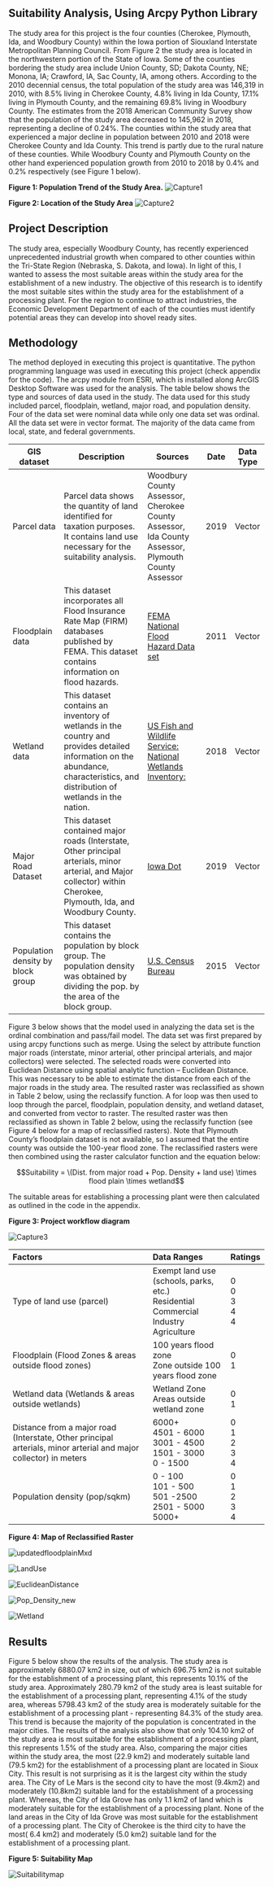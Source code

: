 ## Suitability Analysis, Using Arcpy Python Library
The study area for this project is the four counties (Cherokee, Plymouth, Ida, and Woodbury County) within the Iowa portion of Siouxland Interstate Metropolitan Planning Council. From Figure 2 the study area is located in the northwestern portion of the State of Iowa. Some of the counties bordering the study area include Union County, SD; Dakota County, NE; Monona, IA; Crawford, IA, Sac County, IA, among others. According to the 2010 decennial census, the total population of the study area was 146,319 in 2010, with 8.5% living in Cherokee County, 4.8% living in Ida County, 17.1% living in Plymouth County, and the remaining 69.8% living in Woodbury County. The estimates from the 2018 American Community Survey show that the population of the study area decreased to 145,962 in 2018, representing a decline of 0.24%. The counties within the study area that experienced a major decline in population between 2010 and 2018 were Cherokee County and Ida County. This trend is partly due to the rural nature of these counties. While Woodbury County and Plymouth County on the other hand experienced population growth from 2010 to 2018 by 0.4% and 0.2% respectively (see Figure 1 below).

**Figure 1: Population Trend of the Study Area.**
![Capture1](Capture1.JPG)

**Figure 2: Location of the Study Area**
![Capture2](Capture2.JPG)

## Project Description
The study area, especially Woodbury County, has recently experienced unprecedented industrial growth when compared to other counties within the Tri-State Region (Nebraska, S. Dakota, and Iowa). In light of this, I wanted to assess the most suitable areas within the study area for the establishment of a new industry.  The objective of this research is to identify the most suitable sites within the study area for the establishment of a processing plant. For the region to continue to attract industries, the Economic Development Department of each of the counties must identify potential areas they can develop into shovel ready sites. 

## Methodology
The method deployed in executing this project is quantitative. The python programming language was used in executing this project (check appendix for the code). The arcpy module from ESRI, which is installed along ArcGIS Desktop Software was used for the analysis. The table below shows the type and sources of data used in the study. The data used for this study included parcel, floodplain, wetland, major road, and population density. Four of the data set were nominal data while only one data set was ordinal. All the data set were in vector format.  The majority of the data came from local, state, and federal governments. 

GIS dataset     |   Description     |     Sources     |      Date    |    Data Type  |
-------------   |   ------------    |    ---------    |     ------   |   ----------  |
Parcel data     | Parcel data shows the quantity of land identified for taxation purposes. It contains land use necessary for the suitability analysis. | Woodbury County Assessor, Cherokee County Assessor, Ida County Assessor, Plymouth County Assessor | 2019 | Vector |  
 Floodplain data | This dataset incorporates all Flood Insurance Rate Map (FIRM) databases published by FEMA. This dataset contains information on flood hazards.| [FEMA](https://msc.fema.gov/portal/home) [National Flood Hazard Data set](https://hazards.fema.gov/femaportal/wps/portal/NFHLWMSkmzdownload)| 2011 | Vector |
 Wetland data  | This dataset contains an inventory of wetlands in the country and provides detailed information on the abundance, characteristics, and distribution of wetlands in the nation. | [US Fish and Wildlife Service: National Wetlands Inventory:](https://www.fws.gov/wetlands/data/data-download.html) | 2018 | Vector |
 Major Road Dataset | This dataset contained major roads (Interstate, Other principal arterials, minor arterial, and Major collector) within Cherokee, Plymouth, Ida, and Woodbury County.| [Iowa Dot](https://data.iowadot.gov/) | 2019 | Vector |
 Population density by block group | This dataset contains the population by block group. The population density was obtained by dividing the pop. by the area of the block group. |  [U.S. Census Bureau](https://www.census.gov/acs/www/data/data-tables-and-tools/american-factfinder/) | 2015 | Vector |


Figure 3 below shows that the model used in analyzing the data set is the ordinal combination and pass/fail model. The data set was first prepared by using arcpy functions such as merge. Using the select by attribute function major roads (interstate, minor arterial, other principal arterials, and major collectors) were selected. The selected roads were converted into Euclidean Distance using spatial analytic function – Euclidean Distance. This was necessary to be able to estimate the distance from each of the major roads in the study area. The resulted raster was reclassified as shown in Table 2 below, using the reclassify function. A for loop was then used to loop through the parcel, floodplain, population density, and wetland dataset, and converted from vector to raster. The resulted raster was then reclassified as shown in Table 2 below, using the reclassify function (see Figure 4 below for a map of reclassified rasters). Note that Plymouth County’s floodplain dataset is not available, so I assumed that the entire county was outside the 100-year flood zone. The reclassified rasters were then combined using the raster calculator function and the equation below: 

$$Suitability = \(Dist. from major road + Pop. Density + land use) \times flood plain \times  wetland$$

The suitable areas for establishing a processing plant were then calculated as outlined in the code in the appendix.

**Figure 3: Project workflow diagram**

![Capture3](Capture3.JPG)

|Factors|Data Ranges | Ratings |
|:-------|:-------|:---------|
|Type of land use (parcel) |Exempt land use (schools, parks, etc.)<br/>Residential<br/>Commercial<br/>Industry<br/>Agriculture |0<br/>0<br/>3<br/>4<br/>4|
|Floodplain (Flood Zones & areas outside flood zones)|100 years flood zone <br/> Zone outside 100 years flood zone |0 <br/> 1|
|Wetland data (Wetlands & areas outside wetlands) | Wetland Zone <br/> Areas outside wetland zone | 0 <br/>1|
|Distance from a major road (Interstate, Other principal arterials, minor arterial and major collector) in meters|6000+  <br/> 4501 - 6000 <br/> 3001 - 4500 <br/> 1501 - 3000 <br/> 0 - 1500|0 <br/> 1 <br/> 2 <br/> 3 <br/> 4|
|Population density (pop/sqkm)| 0 - 100 <br/> 101 - 500 <br/> 501 -2500 <br/> 2501 - 5000 <br/> 5000+ |0 <br/> 1 <br/> 2 <br/> 3 <br/>4|

**Figure 4: Map of Reclassified Raster**

![updatedfloodplainMxd](updatedfloodplainMxd.jpg)

![LandUse](LandUse.jpg)

![EuclideanDistance](EuclideanDistance.jpg)

![Pop_Density_new](Pop_Density_new.jpg)

![Wetland](Wetland.jpg)


## Results 
Figure 5 below show the results of the analysis. The study area is approximately 6880.07 km2 in size, out of which 696.75 km2 is not suitable for the establishment of a processing plant, this represents 10.1% of the study area. Approximately 280.79 km2 of the study area is least suitable for the establishment of a processing plant, representing 4.1% of the study area, whereas 5798.43 km2 of the study area is moderately suitable for the establishment of a processing plant - representing 84.3% of the study area. This trend is because the majority of the population is concentrated in the major cities. The results of the analysis also show that only 104.10 km2 of the study area is most suitable for the establishment of a processing plant, this represents 1.5% of the study area.
Also, comparing the major cities within the study area, the most (22.9 km2)  and moderately suitable land (79.5 km2) for the establishment of a processing plant are located in Sioux City. This result is not surprising as it is the largest city within the study area. The City of Le Mars is the second city to have the most (9.4km2) and moderately (10.8km2) suitable land for the establishment of a processing plant. Whereas, the City of Ida Grove has only 1.1 km2 of land which is moderately suitable for the establishment of a processing plant. None of the land areas in the City of Ida Grove was most suitable for the establishment of a processing plant. The City of Cherokee is the third city to have the most( 6.4 km2) and moderately (5.0 km2) suitable land for the establishment of a processing plant. 


**Figure 5: Suitability Map**

![Suitabilitymap](Suitabilitymap.jpg)